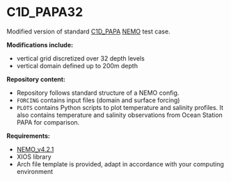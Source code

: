 # C1D_PAPA32

Modified version of standard [C1D_PAPA](https://doi.org/10.5194/gmd-8-69-2015) [NEMO](https://www.nemo-ocean.eu/) test case. 

**Modifications include:**
  - vertical grid discretized over 32 depth levels
  - vertical domain defined up to 200m depth

**Repository content:**
- Repository follows standard structure of a NEMO config.
- ``FORCING`` contains input files (domain and surface forcing)
- ``PLOTS`` contains Python scripts to plot temperature and salinity profiles. It also contains temperature and salinity observations from Ocean Station PAPA for comparison.

**Requirements:**
- [NEMO_v4.2.1](https://forge.nemo-ocean.eu/nemo/nemo/-/releases/4.2.1)
- XIOS library
- Arch file template is provided, adapt in accordance with your computing environment
